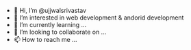 - 👋 Hi, I’m @ujjwalsrivastav
- 👀 I’m interested in web development & andorid development
- 🌱 I’m currently learning ...
- 💞️ I’m looking to collaborate on ...
- 📫 How to reach me ...

<!---
ujjwalsrivastav/ujjwalsrivastav is a ✨ special ✨ repository because its `README.md` (this file) appears on your GitHub profile.
You can click the Preview link to take a look at your changes.
--->
